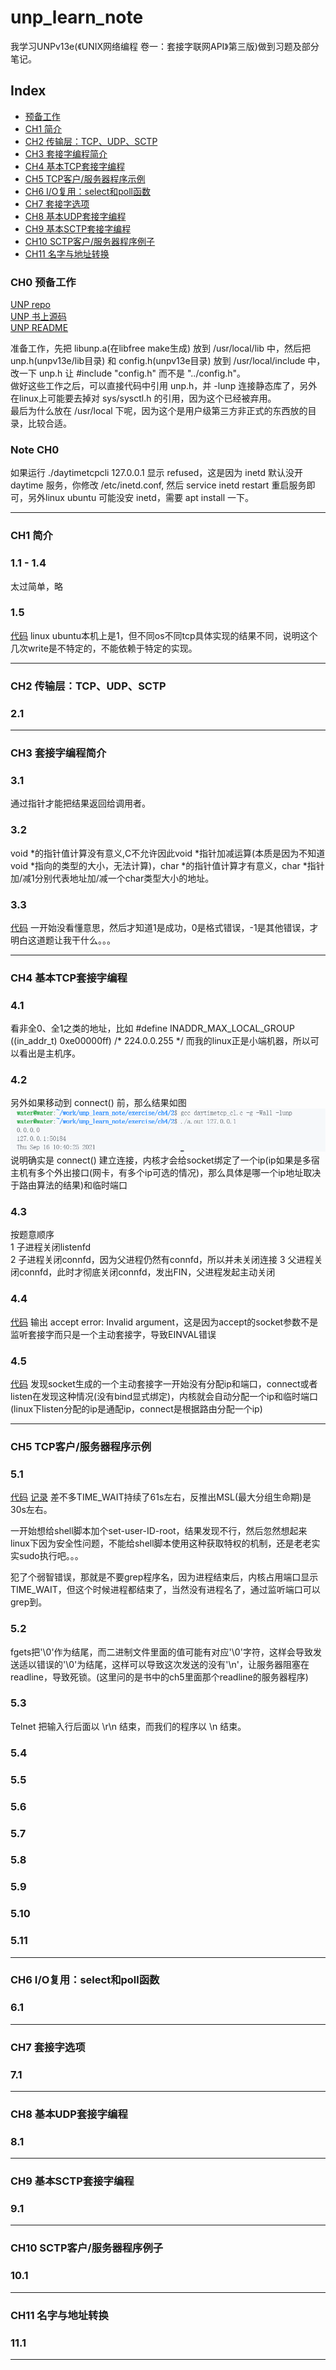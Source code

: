 # unp_learn_note

我学习UNPv13e(《UNIX网络编程 卷一：套接字联网API》第三版)做到习题及部分笔记。

## Index

- [预备工作](#CH0-预备工作)
- [CH1 简介](#CH1-简介)
- [CH2 传输层：TCP、UDP、SCTP](#CH2-传输层TCPUDPSCTP)
- [CH3 套接字编程简介](#CH3-套接字编程简介)
- [CH4 基本TCP套接字编程](#CH4-基本TCP套接字编程)
- [CH5 TCP客户/服务器程序示例](#CH5-tcp客户服务器程序示例)
- [CH6 I/O复用：select和poll函数](#CH6-IO复用select和poll函数)
- [CH7 套接字选项](#CH7-套接字选项)
- [CH8 基本UDP套接字编程](#CH8-基本UDP套接字编程)
- [CH9 基本SCTP套接字编程](#CH9-基本SCTP套接字编程)
- [CH10 SCTP客户/服务器程序例子](#CH10-SCTP客户服务器程序例子)
- [CH11 名字与地址转换](#CH11-名字与地址转换)

### CH0 预备工作

[UNP repo](https://github.com/unpbook/unpv13e)  
[UNP 书上源码](./unpv13e)  
[UNP README](./unpv13e/README)

准备工作，先把 libunp.a(在libfree make生成) 放到 /usr/local/lib 中，然后把 unp.h(unpv13e/lib目录) 和 config.h(unpv13e目录) 放到 /usr/local/include 中，改一下 unp.h 让 #include "config.h" 而不是 "../config.h"。  
做好这些工作之后，可以直接代码中引用 unp.h，并 -lunp 连接静态库了，另外在linux上可能要去掉对 sys/sysctl.h 的引用，因为这个已经被弃用。  
最后为什么放在 /usr/local 下呢，因为这个是用户级第三方非正式的东西放的目录，比较合适。

### Note CH0

如果运行 ./daytimetcpcli 127.0.0.1 显示 refused，这是因为 inetd 默认没开 daytime 服务，你修改 /etc/inetd.conf, 然后 service inetd restart 重启服务即可，另外linux ubuntu 可能没安 inetd，需要 apt install 一下。

---

### CH1 简介

### 1.1 - 1.4

太过简单，略

### 1.5

[代码](./exercise/ch1/5) linux ubuntu本机上是1，但不同os不同tcp具体实现的结果不同，说明这个几次write是不特定的，不能依赖于特定的实现。

---

### CH2 传输层：TCP、UDP、SCTP

### 2.1

---

### CH3 套接字编程简介

### 3.1

通过指针才能把结果返回给调用者。

### 3.2

void \*的指针值计算没有意义,C不允许因此void \*指针加减运算(本质是因为不知道void \*指向的类型的大小，无法计算)，char \*的指针值计算才有意义，char \*指针加/减1分别代表地址加/减一个char类型大小的地址。

### 3.3

[代码](./exercise/ch3/3/inet_pton_loose.c) 一开始没看懂意思，然后才知道1是成功，0是格式错误，-1是其他错误，才明白这道题让我干什么。。。

---

### CH4 基本TCP套接字编程

### 4.1

看非全0、全1之类的地址，比如 #define INADDR_MAX_LOCAL_GROUP  ((in_addr_t) 0xe00000ff) /\* 224.0.0.255 \*/ 而我的linux正是小端机器，所以可以看出是主机序。

### 4.2

另外如果移动到 connect() 前，那么结果如图  
![IMG](./IMG/4_2.png)  
说明确实是 connect() 建立连接，内核才会给socket绑定了一个ip(ip如果是多宿主机有多个外出接口(网卡，有多个ip可选的情况)，那么具体是哪一个ip地址取决于路由算法的结果)和临时端口

### 4.3

按题意顺序  
1 子进程关闭listenfd  
2 子进程关闭connfd，因为父进程仍然有connfd，所以并未关闭连接
3 父进程关闭connfd，此时才彻底关闭connfd，发出FIN，父进程发起主动关闭

### 4.4

[代码](./exercise/ch4/4/daytimetcp_sv.c) 输出 accept error: Invalid argument，这是因为accept的socket参数不是监听套接字而只是一个主动套接字，导致EINVAL错误

### 4.5

[代码](./exercise/ch4/5/daytimetcp_sv.c) 发现socket生成的一个主动套接字一开始没有分配ip和端口，connect或者listen在发现这种情况(没有bind显式绑定)，内核就会自动分配一个ip和临时端口(linux下listen分配的ip是通配ip，connect是根据路由分配一个ip)

---

### CH5 TCP客户/服务器程序示例

### 5.1

[代码](./exercise/ch5/1) [记录](./exercise/ch5/1/record) 差不多TIME_WAIT持续了61s左右，反推出MSL(最大分组生命期)是30s左右。  

一开始想给shell脚本加个set-user-ID-root，结果发现不行，然后忽然想起来linux下因为安全性问题，不能给shell脚本使用这种获取特权的机制，还是老老实实sudo执行吧。。。  

犯了个弱智错误，那就是不要grep程序名，因为进程结束后，内核占用端口显示TIME_WAIT，但这个时候进程都结束了，当然没有进程名了，通过监听端口可以grep到。

### 5.2

fgets把'\0'作为结尾，而二进制文件里面的值可能有对应'\0'字符，这样会导致发送适以错误的'\0'为结尾，这样可以导致这次发送的没有'\n'，让服务器阻塞在readline，导致死锁。(这里问的是书中的ch5里面那个readline的服务器程序)

### 5.3

Telnet 把输入行后面以 \r\n 结束，而我们的程序以 \n 结束。

### 5.4

### 5.5

### 5.6

### 5.7

### 5.8

### 5.9

### 5.10

### 5.11

---

### CH6 I/O复用：select和poll函数

### 6.1

---

### CH7 套接字选项

### 7.1

---

### CH8 基本UDP套接字编程

### 8.1

---

### CH9 基本SCTP套接字编程

### 9.1

---

### CH10 SCTP客户/服务器程序例子

### 10.1

---

### CH11 名字与地址转换

### 11.1

---

